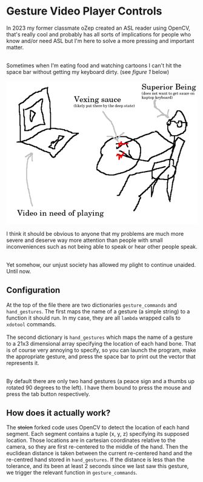 
# Gesture Video Player Controls
In 2023 my former classmate oZep created an ASL reader using OpenCV, that's
really cool and probably has all sorts of implications for people who know
and/or need ASL but I'm here to solve a more pressing and important matter.<br><br>

Sometimes when I'm eating food and watching cartoons I can't hit the space bar
without getting my keyboard dirty. (see *figure 1* below)<br><br>
![img](/imgs/figure1.png)

I think it should be obvious to anyone that my problems are much more severe and
deserve way more attention than people with small inconveniences such as not
being able to speak or hear other people speak.<br><br>

Yet somehow, our unjust society has allowed my plight to continue unaided. Until
now. 


## Configuration
At the top of the file there are two dictionaries `gesture_commands` and
`hand_gestures`. The first maps the name of a gesture (a simple string) to a
function it should run. In my case, they are all `lambda` wrapped calls to
`xdotool` commands.<br><br>
The second dictionary is `hand_gestures` which maps the name of a gesture to a
21x3 dimensional array specifying the location of each hand bone. That is of
course very annoying to specify, so you can launch the program, make the
appropriate gesture, and press the space bar to print out the vector that
represents it.<br><br>

By default there are only two hand gestures (a peace sign and a thumbs up
rotated 90 degrees to the left). I have them bound to press the mouse and press
the tab button respectively.


## How does it actually work?
The ~~stolen~~ forked code uses OpenCV to detect the location of each hand
segment. Each segment contains a tuple (x, y, z) specifying its supposed
location. Those locations are in cartesian coordinates relative to the camera,
so they are first re-centered to the middle of the hand. Then the euclidean
distance is taken between the current re-centered hand and the re-centred hand
stored in `hand_gestures`. If the distance is less than the tolerance, and its
been at least 2 seconds since we last saw this gesture, we trigger the relevant
function in `gesture_commands`.
